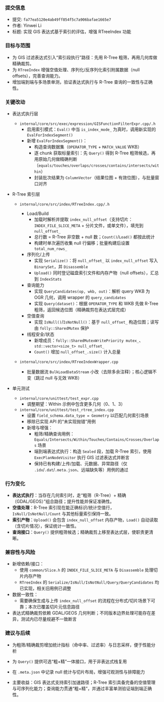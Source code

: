 ### 提交信息
- 提交: `fa77ea5120e4ab49ff854f5c7a906bafae1665e7`
- 作者: Yinwei Li
- 标题: 实现 GIS 表达式基于索引的评估，增强 RTreeIndex 功能

### 目标与范围
- 为 GIS 过滤表达式引入“索引段执行”路径：先用 R-Tree 粗筛，再用几何库做精确裁剪。
- 为 `RTreeIndex` 增强空值处理、序列化/反序列化索引附属数据（null offsets），完善查询能力。
- 增加端到端与多场景单测，验证表达式执行与 R-Tree 查询的一致性与正确性。

### 关键改动
- 表达式执行层
  - `internal/core/src/exec/expression/GISFunctionFilterExpr.cpp/.h`
    - 启用索引模式：`Eval()` 中当 `is_index_mode_` 为真时，调用新实现的 `EvalForIndexSegment()`
    - 新增 `EvalForIndexSegment()`：
      - 构造查询数据集（`OPERATOR_TYPE` + `MATCH_VALUE` WKB）
      - 逐 chunk 获取标量索引：先 `Query()` 得到 R-Tree 粗筛候选，再用原始几何做精确判断（`equals/touches/overlaps/crosses/contains/intersects/within`）
      - 封装批次结果为 `ColumnVector`（结果位图 + 有效位图），与批量窗口对齐

- R-Tree 索引层
  - `internal/core/src/index/RTreeIndex.cpp/.h`
    - Load/Build
      - 加载时解析并提取 `index_null_offset`（支持切片：`INDEX_FILE_SLICE_META` + 分片文件，或单文件），填充到 `null_offset_`
      - 总行数 = R-Tree 非空数 + null 数；`Count()`/`Load()` 都按此统计
      - 构建时单次遍历收集 null 行偏移；批量构建后设置 `total_num_rows_`
    - 序列化/上传
      - 实现 `Serialize()`：将 `null_offset_` 以 `index_null_offset` 写入 `BinarySet`，并 `Disassemble`
      - `Upload()` 同时登记磁盘索引文件和内存产物（null offsets），汇总到 `IndexStats`
    - 查询能力
      - 实现 `QueryCandidates(op, wkb, out)`：解析 query WKB 为 OGR 几何，调用 wrapper 的 `query_candidates`
      - 实现 `Query(dataset)`：根据 `OPERATOR_TYPE` 和 WKB 先做 R-Tree 粗筛，返回候选位图（精确裁剪在表达式层完成）
    - 空值查询
      - 实现 `IsNull()`/`IsNotNull()`：基于 `null_offset_` 构造位图；读写由 `folly::SharedMutex` 保护
    - 线程安全/状态
      - 新增成员：`folly::SharedMutexWritePriority mutex_`、`std::vector<size_t> null_offset_`
      - `Count()` 增加 `null_offset_.size()` 计入总量

  - `internal/core/src/index/RTreeIndexWrapper.cpp`
    - 批量数据流 `BulkLoadDataStream` 小改（去除多余注释）；核心逻辑不变（跳过 null 与无效 WKB）

- 单元测试
  - `internal/core/unittest/test_expr.cpp`
    - 调整期望：Within 示例中包含更多几何（0、1、3）
  - `internal/core/unittest/test_rtree_index.cpp`
    - 设置 `field_schema.data_type = Geometry` 以匹配几何索引场景
    - 移除已实现 API 的“未实现抛错”用例
    - 新增与增强：
      - 粗筛/精确查询用例：`Equals/Intersects/Within/Touches/Contains/Crosses/Overlaps` 场景
      - 端到端表达式执行：构造 `Sealed` 段，加载 R-Tree 索引，使用 `ExecPlanNodeVisitor` 执行 GIS 过滤表达式并断言
      - 保持已有构建/上传/加载、元数据、异常路径（仅 `.idx`/`.dat`/`.meta.json`、远端缺失等）用例的通过

### 行为变化
- **表达式执行**：当存在几何索引时，走“粗筛（R-Tree）+ 精确（GDAL/GEOS）”组合路径；提升性能并保证准确性。
- **空值处理**：R-Tree 索引现在能正确标识/统计空值行，`IsNull/IsNotNull/Count` 与其他标量索引保持一致。
- **索引产物**：`Upload()` 会包含 `index_null_offset` 内存产物，`Load()` 自动读取（含切片情况），保证统计一致性。
- **查询接口**：`Query()` 提供粗筛候选；精确裁剪上移至表达式层，使职责更清晰。

### 兼容性与风险
- 新增依赖/接口：
  - 使用 `common/Slice.h` 的 `INDEX_FILE_SLICE_META` 与 `Disassemble` 处理切片内存产物
  - `RTreeIndex` 的 `Serialize/IsNull/IsNotNull/Query/QueryCandidates` 均已实现，相关旧用例已调整
- 数据一致性：
  - 需要确保生成与上传 `index_null_offset` 的流程在分布式/切片场景下可靠；本次已覆盖切片元信息路径
- 表达式精确裁剪依赖 GDAL/GEOS 几何判断；不同版本边界处理可能存在差异，测试内已尽量规避不一致断言

### 建议与后续
- 为粗筛/精确裁剪增加统计指标（命中率、过滤率）与日志采样，便于性能分析
- 为 `Query()` 提供可选“粗+精”一体接口，用于非表达式栈复用
- 在 `.meta.json` 中记录 null 统计与切片布局，增强可观测性与排障能力

- 主要收益：GIS 表达式支持索引加速路径；R-Tree 索引具备完备的空值管理与可序列化能力；查询能力贯通“粗+精”，并通过丰富单测验证端到端正确性。